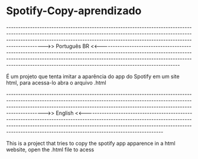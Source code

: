 # Spotify-Copy-aprendizado

---------------------------------------------------------------------------------------------------------------------------------------------------------------------------------------------------------------------------------------------------------->>                Português BR               <<---------------------------------------------------------------------------------------------------------------------------------------------------------------------------------------------------------------------------------------------------------------------------

É um projeto que tenta imitar a aparência do app do Spotify em um site html, para acessa-lo abra o arquivo .html

---------------------------------------------------------------------------------------------------------------------------------------------------------------------------------------------------------------------------------------------------------->>                  English                  <<---------------------------------------------------------------------------------------------------------------------------------------------------------------------------------------------------------------------------------------------------------------------------

This is a project that tries to copy the spotify app apparence in a html website, open the .html file to acess
